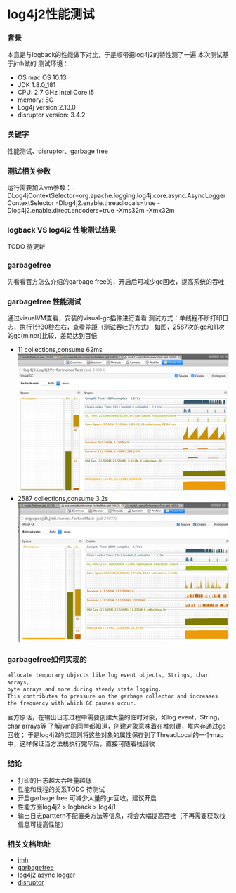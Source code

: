 # log4j2性能测试


### 背景
本意是与logback的性能做下对比，于是顺带把log4j2的特性测了一遍
本次测试基于jmh做的
测试环境：
-   OS mac OS 10.13
-   JDK 1.8.0_181
-   CPU: 2.7 GHz Intel Core i5
-   memory: 8G
-   Log4j version:2.13.0
-   disruptor version: 3.4.2

### 关键字
性能测试、disruptor、garbage free

### 测试相关参数

运行需要加入vm参数：-DLog4jContextSelector=org.apache.logging.log4j.core.async.AsyncLoggerContextSelector 
-Dlog4j2.enable.threadlocals=true 
-Dlog4j2.enable.direct.encoders=true 
-Xms32m -Xmx32m


### logback VS log4j2 性能测试结果
TODO 待更新


### garbagefree
先看看官方怎么介绍的garbage free的，开启后可减少gc回收，提高系统的吞吐

### garbagefree 性能测试

通过visualVM查看，安装的visual-gc插件进行查看
测试方式：单线程不断打印日志，执行1分30秒左右，查看差距（测试吞吐的方式）
如图，2587次的gc和11次的gc(minor)比较，差距达到百倍

-   11 collections,consume 62ms
![开启garbagefree-gc图](img/open_garbageFree_visualVM.jpg)
-   2587 collections,consume 3.2s
![未开启garbagefree-gc图](img/notopen_garbageFree_visualVM.jpg)

### garbagefree如何实现的
    allocate temporary objects like log event objects, Strings, char arrays, 
    byte arrays and more during steady state logging. 
    This contributes to pressure on the garbage collector and increases the frequency with which GC pauses occur.
官方原话，在输出日志过程中需要创建大量的临时对象，如log event，String，char arrays等
了解jvm的同学都知道，创建对象意味着在堆创建，堆内存通过gc回收；
于是log4j2的实现则将这些对象的属性保存到了ThreadLocal的一个map中，这样保证当方法栈执行完毕后，直接可随着栈回收

### 结论
-   打印的日志越大吞吐量越低
-   性能和线程的关系TODO 待测试
-   开启garbage free 可减少大量的gc回收，建议开启
-   性能方面log4j2 > logback > log4j1
-   输出日志parttern不配置类方法等信息，将会大幅提高吞吐（不再需要获取栈信息可提高性能）


### 相关文档地址
*   [jmh](http://openjdk.java.net/projects/code-tools/jmh/)
*   [garbagefree](http://logging.apache.org/log4j/2.x/manual/garbagefree.html)
*   [log4j2 async logger](http://logging.apache.org/log4j/2.x/manual/async.html)
*   [disruptor](https://github.com/LMAX-Exchange/disruptor/wiki/Introduction)